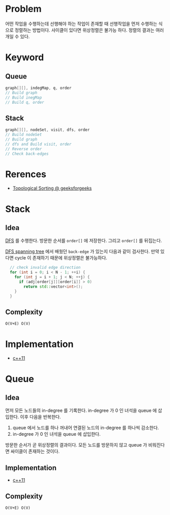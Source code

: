 # Problem

어떤 작업을 수행하는데 선행해야 하는 작업이 존재할 때 선행작업을 먼저 
수행하는 식으로 정렬하는 방법이다. 사이클이 있다면 위상정렬은 불가능 하다. 정렬의 결과는 여러개일 수 있다.

# Keyword

## Queue

```cpp
graph[][], indegMap, q, order
// Build graph
// Build inegMap
// Build q, order
```

## Stack

```cpp
graph[][], nodeSet, visit, dfs, order
// Build nodeSet
// Build graph
// dfs and Build visit, order
// Reverse order
// Check back-edges
```

# Rerences

* [Topological Sorting @ geeksforgeeks](https://www.geeksforgeeks.org/topological-sorting/)

# Stack

## Idea

[DFS](/fundamentals/graph/dfs/README.md) 를 수행한다. 방문한 순서를 `order[]` 에 저장한다. 그리고 `order[]` 를 뒤집는다.

[DFS spanning tree](/fundamentals/graph/dfsspanningtree/README.md) 에서 배웠던 `back-edge` 가 있는지 다음과 같이 검사한다. 만약 있다면 cycle 이 존재하기 때문에 위상정렬은 불가능하다.

```cpp
  // check invalid edge direction
  for (int i = 0; i < N - 1; ++i) {
    for (int j = i + 1; j < N; ++j) {
      if (adj[order[j]][order[i]] > 0)
        return std::vector<int>();
    }
  }
```

## Complexity

```
O(V+E) O(V)
```

# Implementation

* [c++11](a.cpp)

# Queue

## Idea

먼저 모든 노드들의 in-degree 를 기록한다. in-degree 가 0 인 녀석을 
queue 에 삽입한다. 이후 다음을 반복한다. 

1. queue 에서 노드를 하나 꺼내어 연결된 노드의 in-degree 를
하나씩 감소한다. 
2. in-degree 가 0 인 녀석을 queue 에 삽입한다.  

방문한 순서가 곧 위상정렬의 결과이다. 모든 노드를 방문하지 않고 queue 가 비워진다면 싸이클이 존재하는 것이다.

## Implementation

* [c++11](topologicalsortqueue.cpp)

## Complexity

```
O(V+E) O(V)
```
